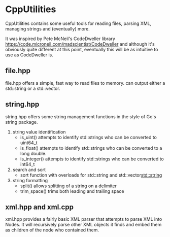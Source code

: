 # CppUtilities
CppUtilities contains some useful tools for reading files, parsing XML, managing strings and (eventually) more.

It was inspired by Pete McNeil's CodeDweller library https://code.microneil.com/madscientist/CodeDweller and although it's obviously quite different at this point, eventually this will be as intuitive to use as CodeDweller is.

## file.hpp
file.hpp offers a simple, fast way to read files to memory. can output either a std::string or a std::vector<unsigned char>.

## string.hpp
string.hpp offers some string management functions in the style of Go's string package.
1. string value identification
    * is_uint() attempts to identify std::strings who can be converted to uint64_t
    * is_float() attempts to identify std::strings who can be converted to a long double.
    * is_integer() attempts to identify std::strings who can be converted to int64_t
2. search and sort
    * sort function with overloads for std::string and std::vector<std::string>
3. string formatting
    * split() allows splitting of a string on a delimiter
    * trim_space() trims both leading and trailing space

## xml.hpp and xml.cpp
xml.hpp provides a fairly basic XML parser that attempts to parse XML into Nodes. It will recursively parse other XML objects it finds and embed them as children of the node who contained them. 
